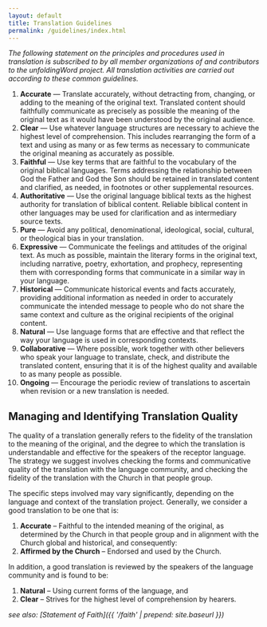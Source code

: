 ```yaml
---
layout: default
title: Translation Guidelines
permalink: /guidelines/index.html
---
```


*The following statement on the principles and procedures used in
translation is subscribed to by all member organizations of and
contributors to the unfoldingWord project. All translation
activities are carried out according to these common guidelines.*

1.  **Accurate** — Translate accurately, without detracting from,
    changing, or adding to the meaning of the original text. Translated
    content should faithfully communicate as precisely as possible the
    meaning of the original text as it would have been understood by the
    original audience.
2.  **Clear** — Use whatever language structures are necessary to
    achieve the highest level of comprehension. This includes
    rearranging the form of a text and using as many or as few terms as
    necessary to communicate the original meaning as accurately as
    possible.
3.  **Faithful** — Use key terms that are faithful to the vocabulary of
    the original biblical languages. Terms addressing the relationship
    between God the Father and God the Son should be retained in
    translated content and clarified, as needed, in footnotes or other
    supplemental resources.
4.  **Authoritative** — Use the original language biblical texts as the
    highest authority for translation of biblical content. Reliable
    biblical content in other languages may be used for clarification
    and as intermediary source texts.
5.  **Pure** — Avoid any political, denominational, ideological, social,
    cultural, or theological bias in your translation.
6.  **Expressive** — Communicate the feelings and attitudes of the
    original text. As much as possible, maintain the literary forms in
    the original text, including narrative, poetry, exhortation, and
    prophecy, representing them with corresponding forms that
    communicate in a similar way in your language.
7.  **Historical** — Communicate historical events and facts accurately,
    providing additional information as needed in order to accurately
    communicate the intended message to people who do not share the same
    context and culture as the original recipients of the original
    content.
8.  **Natural** — Use language forms that are effective and that reflect
    the way your language is used in corresponding contexts.
9.  **Collaborative** — Where possible, work together with other
    believers who speak your language to translate, check, and
    distribute the translated content, ensuring that it is of the
    highest quality and available to as many people as possible.
10. **Ongoing** — Encourage the periodic review of translations to
    ascertain when revision or a new translation is needed.

Managing and Identifying Translation Quality
--------------------------------------------

The quality of a translation generally refers to the fidelity of the
translation to the meaning of the original, and the degree to which the
translation is understandable and effective for the speakers of the
receptor language. The strategy we suggest involves checking the forms
and communicative quality of the translation with the language
community, and checking the fidelity of the translation with the Church
in that people group.

The specific steps involved may vary significantly, depending on the
language and context of the translation project. Generally, we consider
a good translation to be one that is:

1.  **Accurate** – Faithful to the intended meaning of the original, as
    determined by the Church in that people group and in alignment with
    the Church global and historical, and consequently:
2.  **Affirmed by the Church** – Endorsed and used by the Church.

In addition, a good translation is reviewed by the speakers of the
language community and is found to be:

1.  **Natural** – Using current forms of the language, and
2.  **Clear** – Strives for the highest level of comprehension by
    hearers.

*see also: [Statement of Faith]({{ '/faith' | prepend: site.baseurl }})*
